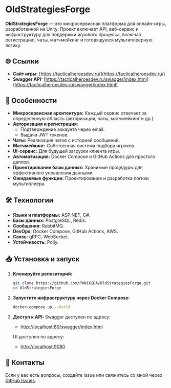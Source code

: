 # OldStrategiesForge

**OldStrategiesForge** — это микросервисная платформа для онлайн-игры, разработанной на Unity. Проект включает API, веб-сервис и инфраструктуру для поддержки игрового процесса, включая регистрацию, чаты, матчмейкинг и готовящуюся мультиплеерную логику.

## 🌐 Ссылки

- **Сайт игры:** [https://tacticalheroesdev.ru/](https://tacticalheroesdev.ru/)
- **Swagger API:** [https://tacticalheroesdev.ru/swagger/index.html](https://tacticalheroesdev.ru/swagger/index.html)

## 🚀 Особенности

- **Микросервисная архитектура:** Каждый сервис отвечает за определенную область (авторизация, чаты, матчмейкинг и др.).
- **Авторизация и регистрация:**
  - Подтверждение аккаунта через email.
  - Выдача JWT токенов.
- **Чаты:** Реализация чатов с историей сообщений.
- **Матчмейкинг:** Собственная система подбора игроков.
- **UI-сервис:** Для будущей загрузки клиента игры.
- **Автоматизация:** Docker Compose и GitHub Actions для простого деплоя.
- **Проектирование базы данных:** Хранимые процедуры для эффективного управления данными.
- **Ожидаемые функции:** Проектирование и разработка логики мультиплеера.

## 🛠️ Технологии

- **Языки и платформы:** ASP.NET, C#.
- **Базы данных:** PostgreSQL, Redis.
- **Сообщения:** RabbitMQ.
- **DevOps:** Docker Compose, GitHub Actions, AWS.
- **Связь:** gRPC, WebSocket.
- **Устойчивость:** Polly.

## 📥 Установка и запуск

1. **Клонируйте репозиторий:**
   ```bash
   git clone https://github.com/PANiXiDA/OldStrategiesForge.git
   cd OldStrategiesForge
   ```

2. **Запустите инфраструктуру через Docker Compose:**
   ```bash
   docker-compose up --build
   ```

3. **Доступ к API:**
   Swagger доступен по адресу:
   - [http://localhost:80/swagger/index.html](http://localhost:80/swagger/index.html)

   UI доступен по адресу:
   - [http://localhost:9080](http://localhost:9080)


## 📧 Контакты

Если у вас есть вопросы, создайте issue или свяжитесь со мной через [GitHub Issues](https://github.com/PANiXiDA/OldStrategiesForge/issues).

